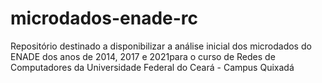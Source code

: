 # microdados-enade-rc
Repositório destinado a disponibilizar a análise inicial dos microdados do ENADE dos anos de 2014, 2017 e 2021para o curso de Redes de Computadores da Universidade Federal do Ceará - Campus Quixadá
